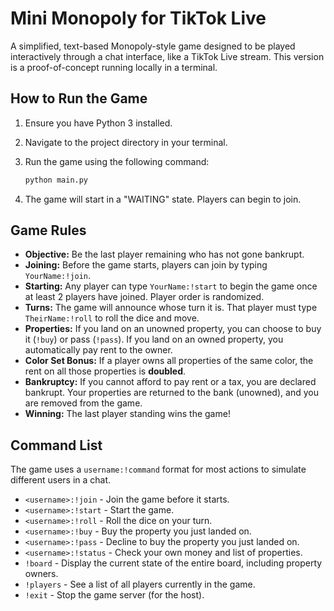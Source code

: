 # Mini Monopoly for TikTok Live

A simplified, text-based Monopoly-style game designed to be played interactively through a chat interface, like a TikTok Live stream. This version is a proof-of-concept running locally in a terminal.

## How to Run the Game

1.  Ensure you have Python 3 installed.
2.  Navigate to the project directory in your terminal.
3.  Run the game using the following command:

    ```bash
    python main.py
    ```

4.  The game will start in a "WAITING" state. Players can begin to join.

## Game Rules

- **Objective:** Be the last player remaining who has not gone bankrupt.
- **Joining:** Before the game starts, players can join by typing `YourName:!join`.
- **Starting:** Any player can type `YourName:!start` to begin the game once at least 2 players have joined. Player order is randomized.
- **Turns:** The game will announce whose turn it is. That player must type `TheirName:!roll` to roll the dice and move.
- **Properties:** If you land on an unowned property, you can choose to buy it (`!buy`) or pass (`!pass`). If you land on an owned property, you automatically pay rent to the owner.
- **Color Set Bonus:** If a player owns all properties of the same color, the rent on all those properties is **doubled**.
- **Bankruptcy:** If you cannot afford to pay rent or a tax, you are declared bankrupt. Your properties are returned to the bank (unowned), and you are removed from the game.
- **Winning:** The last player standing wins the game!

## Command List

The game uses a `username:!command` format for most actions to simulate different users in a chat.

-   `<username>:!join` - Join the game before it starts.
-   `<username>:!start` - Start the game.
-   `<username>:!roll` - Roll the dice on your turn.
-   `<username>:!buy` - Buy the property you just landed on.
-   `<username>:!pass` - Decline to buy the property you just landed on.
-   `<username>:!status` - Check your own money and list of properties.
-   `!board` - Display the current state of the entire board, including property owners.
-   `!players` - See a list of all players currently in the game.
-   `!exit` - Stop the game server (for the host).